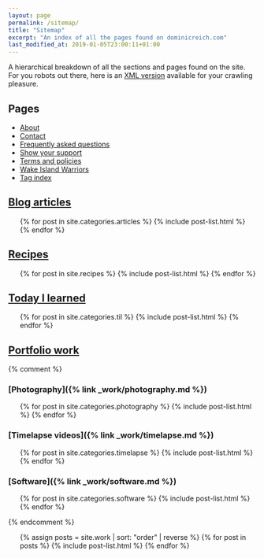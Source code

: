 ```yaml
---
layout: page
permalink: /sitemap/
title: "Sitemap"
excerpt: "An index of all the pages found on dominicreich.com"
last_modified_at: 2019-01-05T23:00:11+01:00
---
```


A hierarchical breakdown of all the sections and pages found on the site. For you robots out there, here is an [XML version](/sitemap.xml) available for your crawling pleasure.

## Pages

- [About](/about/)
- [Contact](/contact/)
- [Frequently asked questions](/faqs/)
- [Show your support](/support/)
- [Terms and policies](/terms/)
- [Wake Island Warriors](/wiw/)
- [Tag index](/tag/)

## [Blog articles](/articles/)

<ul>
  {% for post in site.categories.articles %}
    {% include post-list.html %}
  {% endfor %}
</ul>

## [Recipes](/recipes/)

<ul>
  {% for post in site.recipes %}
    {% include post-list.html %}
  {% endfor %}
</ul>

## [Today I learned](/til/)

<ul>
  {% for post in site.categories.til %}
    {% include post-list.html %}
  {% endfor %}
</ul>

## [Portfolio work](/work/)

{% comment %}
### [Photography]({% link _work/photography.md %})

<ul>
  {% for post in site.categories.photography %}
    {% include post-list.html %}
  {% endfor %}
</ul>

### [Timelapse videos]({% link _work/timelapse.md %})

<ul>
  {% for post in site.categories.timelapse %}
    {% include post-list.html %}
  {% endfor %}
</ul>

### [Software]({% link _work/software.md %})

<ul>
  {% for post in site.categories.software %}
    {% include post-list.html %}
  {% endfor %}
</ul>
{% endcomment %}

<ul>
  {% assign posts = site.work | sort: "order" | reverse %}
  {% for post in posts %}
    {% include post-list.html %}
  {% endfor %}
</ul>
